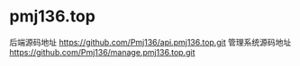 # pmj136.top

后端源码地址 https://github.com/Pmj136/api.pmj136.top.git
管理系统源码地址  https://github.com/Pmj136/manage.pmj136.top.git
